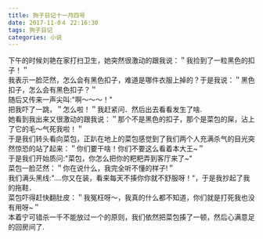 ```yaml
---
title: 狗子日记十一月四号
date: 2017-11-0４ 22:16:30
tags: 狗子日记
categories: 小说
---
```

下午的时候刘艳在家打扫卫生，她突然很激动的跟我说：＂我捡到了一粒黑色的扣子！＂  
我表示一脸茫然，怎么会有黑色扣子，难道是哪件衣服上掉的？于是我说：＂黑色扣子，怎么会有黑色扣子？＂  
随后又传来一声尖叫:"啊～～～！"  
把我吓了一跳，＂怎么啦！＂我赶紧问．然后出去看看发生了啥.  
她看到我出来又很激动的跟我说：＂那个不是黑色的扣子，那个是菜包的屎，沾上了它的毛～气死我啦！＂  
于是我们转头看向菜包，正趴在地上的菜包感觉到了我们两个人充满杀气的目光突然惊恐的站了起来：＂你们要干啥！你们不要这么看着本大王~＂  
于是我们开始质问:"菜包，你怎么把你的粑粑弄到客厅来了~"  
菜包一脸茫然：＂你在说什么，我完全听不懂的样子!＂  
我们满头黑线:"....你又在装，看来每天不揍你你就不舒服呀！"，于是我抄起了我的拖鞋．  
菜包吓得赶快翻肚皮：＂我冤枉呀～，我真的什么都不知道，你们就是打死我也没有用呀~＂  
本着宁可错杀一千不能放过一个的原则，我们依然把菜包揍了一顿，然后心满意足的回房间了.
